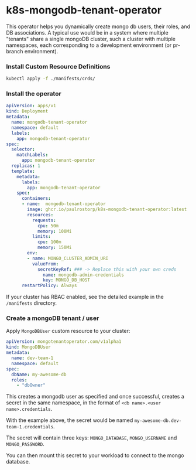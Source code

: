 # k8s-mongodb-tenant-operator

This operator helps you dynamically create mongo db users, their roles, and DB associations.
A typical use would be in a system where multiple "tenants" share a single mongoDB cluster, such a cluster with multiple namespaces, each corresponding to a development environment (or pr-branch environment).

### Install Custom Resource Definitions
```sh
kubectl apply -f ./manifests/crds/
```

### Install the operator

```yaml
apiVersion: apps/v1
kind: Deployment
metadata:
  name: mongodb-tenant-operator
  namespace: default
  labels:
    app: mongodb-tenant-operator
spec:
  selector:
    matchLabels:
      app: mongodb-tenant-operator
  replicas: 1
  template:
    metadata:
      labels:
        app: mongodb-tenant-operator
    spec:
      containers:
      - name:  mongodb-tenant-operator
        image: ghcr.io/paulrostorp/k8s-mongodb-tenant-operator:latest
        resources:
          requests:
            cpu: 50m
            memory: 100Mi
          limits:
            cpu: 100m
            memory: 150Mi
        env:
        - name: MONGO_CLUSTER_ADMIN_URI
          valueFrom:
            secretKeyRef: ### -> Replace this with your own creds
              name: mongodb-admin-credentials
              key: MONGO_DB_HOST 
      restartPolicy: Always
```
If your cluster has RBAC enabled, see the detailed example in the `/manifests` directory.
### Create a mongoDB tenant / user

Apply `MongoDBUser` custom resource to your cluster:

```yaml
apiVersion: mongotenantoperator.com/v1alpha1
kind: MongoDBUser
metadata:
  name: dev-team-1
  namespace: default
spec:
  dbName: my-awesome-db
  roles:
    - "dbOwner"
```

This creates a mongodb user as specified and once successful, creates a secret in the same namespace, in the format of `<db name>.<user name>.credentials`.

With the example above, the secret would be named `my-awesome-db.dev-team-1.credentials`.

The secret will contain three keys: `MONGO_DATABASE`, `MONGO_USERNAME` and `MONGO_PASSWORD`.

You can then mount this secret to your workload to connect to the mongo database.